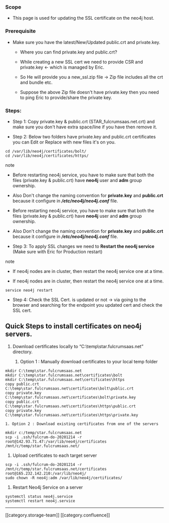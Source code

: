 
### Scope

* This page is used for updating the SSL certificate on the neo4j host.




### Prerequisite

* Make sure you have the latest/New/Updated public.crt and private.key.


    * Where you can find private.key and public.crt?


    *  While creating a new SSL cert we need to provide CSR and private.key ← which is managed by Eric.


    * So He will provide you a new_ssl.zip file → Zip file includes all the crt and bundle etc.


    * Suppose the above Zip file doesn't have private.key then you need to ping Eric to provide/share the private key.



    

    


### Steps:

* Step 1: Copy private.key & public.crt (STAR_fulcrumsaas.net.crt) and make sure you don't have extra space/line if you have then remove it.


* Step 2: Below two folders have private.key and public.crt certificates you can Edit or Replace with new files it's on you.




```
cd /var/lib/neo4j/certificates/bolt/
cd /var/lib/neo4j/certificates/https/
```
note
* Before restarting neo4j service, you have to make sure that both the files (private.key & public.crt) have **neo4j**  user and  **adm**  group ownership.


* Also Don't change the naming convention for  **private.key**  and  **public.crt** because it configure in  **_/etc/neo4j/neo4j.conf_**  file.




* Before restarting neo4j service, you have to make sure that both the files (private.key & public.crt) have **neo4j**  user and  **adm**  group ownership.


* Also Don't change the naming convention for  **private.key**  and  **public.crt** because it configure in  **_/etc/neo4j/neo4j.conf_**  file.




* Step 3: To apply SSL changes we need to  **Restart the neo4j service**  (Make sure with Eric for Production restart)



note
* If neo4j nodes are in cluster, then restart the neo4j service one at a time.




* If neo4j nodes are in cluster, then restart the neo4j service one at a time.




```
service neo4j restart
```

* Step 4: Check the SSL Cert. is updated or not → via going to the browser and searching for the endpoint you updated cert and check the SSL cert.










## Quick Steps to install certificates on neo4j servers.



1. Download certificates locally to “C:\temp\star.fulcrumsaas.net” directory.


    1. Option 1 : Manually download certificates to your local temp folder


```
mkdir C:\temp\star.fulcrumsaas.net
mkdir C:\temp\star.fulcrumsaas.net\certificates\bolt
mkdir C:\temp\star.fulcrumsaas.net\certificates\https
copy public.crt C:\temp\star.fulcrumsaas.net\certificates\bolt\public.crt
copy private.key C:\temp\star.fulcrumsaas.net\certificates\bolt\private.key
copy public.crt C:\temp\star.fulcrumsaas.net\certificates\https\public.crt
copy private.key C:\temp\star.fulcrumsaas.net\certificates\https\private.key
```



    1. Option 2 : Download existing certificates from one of the servers


```
mkdir c:/temp/star.fulcrumsaas.net
scp -i .ssh/fulcrum-do-20201214 -r root@142.93.71.47:/var/lib/neo4j/certificates /mnt/c/temp/star.fulcrumsaas.net/
```




    
1. Upload certificates to each target server


```
scp -i .ssh/fulcrum-do-20201214 -r /mnt/c/temp/star.fulcrumsaas.net/certificates root@165.232.142.210:/var/lib/neo4j/
sudo chown -R neo4j:adm /var/lib/neo4j/certificates/
```



1. Restart Neo4j Service on a server


```
systemctl status neo4j.service
systemctl restart neo4j.service
```






*****

[[category.storage-team]] 
[[category.confluence]] 
